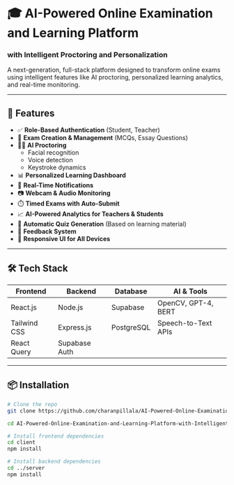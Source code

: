 # 🎓 AI-Powered Online Examination and Learning Platform  
### with Intelligent Proctoring and Personalization

A next-generation, full-stack platform designed to transform online exams using intelligent features like AI proctoring, personalized learning analytics, and real-time monitoring.

---

## 🚀 Features

- ✅ **Role-Based Authentication** (Student, Teacher)
- 📝 **Exam Creation & Management** (MCQs, Essay Questions)
- 🧑‍💻 **AI Proctoring**  
  - Facial recognition  
  - Voice detection  
  - Keystroke dynamics
- 📊 **Personalized Learning Dashboard**
- 🔔 **Real-Time Notifications**
- 📷 **Webcam & Audio Monitoring**
- ⏱️ **Timed Exams with Auto-Submit**
- 📈 **AI-Powered Analytics for Teachers & Students**
- 🧠 **Automatic Quiz Generation** (Based on learning material)
- 💬 **Feedback System**
- 📱 **Responsive UI for All Devices**

---

## 🛠️ Tech Stack

| Frontend        | Backend        | Database    | AI & Tools             |
|-----------------|----------------|-------------|-------------------------|
| React.js        | Node.js        | Supabase    | OpenCV, GPT-4, BERT     |
| Tailwind CSS    | Express.js     | PostgreSQL  | Speech-to-Text APIs     |
| React Query     | Supabase Auth  |             |                         |

---

## 📦 Installation

```bash
# Clone the repo
git clone https://github.com/charanpillala/AI-Powered-Online-Examination-and-Learning-Platform-with-Intelligent-Proctoring-and-Personalization.git

cd AI-Powered-Online-Examination-and-Learning-Platform-with-Intelligent-Proctoring-and-Personalization

# Install frontend dependencies
cd client
npm install

# Install backend dependencies
cd ../server
npm install

